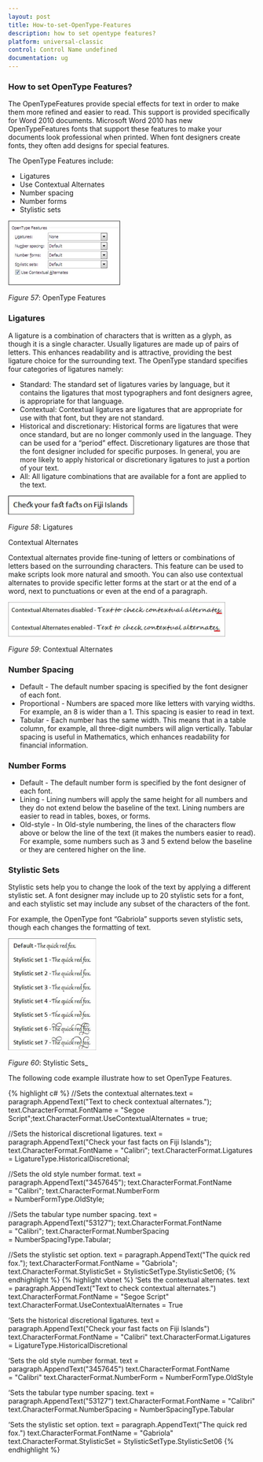 ```yaml
---
layout: post
title: How-to-set-OpenType-Features
description: how to set opentype features?
platform: universal-classic
control: Control Name undefined
documentation: ug
---
```


### How to set OpenType Features?

The OpenTypeFeatures provide special effects for text in order to make them more refined and easier to read. This support is provided specifically for Word 2010 documents. Microsoft Word 2010 has new OpenTypeFeatures fonts that support these features to make your documents look professional when printed. When font designers create fonts, they often add designs for special features.

The OpenType Features include:

* Ligatures
* Use Contextual Alternates
* Number spacing
* Number forms
* Stylistic sets



![](How-to-set-OpenType-Features_images/How-to-set-OpenType-Features_img1.png)



_Figure_ _57_: OpenType Features



### Ligatures

A ligature is a combination of characters that is written as a glyph, as though it is a single character. Usually ligatures are made up of pairs of letters. This enhances readability and is attractive, providing the best ligature choice for the surrounding text. The OpenType standard specifies four categories of ligatures namely:

* Standard: The standard set of ligatures varies by language, but it contains the ligatures that most typographers and font designers agree, is appropriate for that language.
* Contextual: Contextual ligatures are ligatures that are appropriate for use with that font, but they are not standard.
* Historical and discretionary: Historical forms are ligatures that were once standard, but are no longer commonly used in the language. They can be used for a “period” effect. Discretionary ligatures are those that the font designer included for specific purposes. In general, you are more likely to apply historical or discretionary ligatures to just a portion of your text.
* All: All ligature combinations that are available for a font are applied to the text.



![](How-to-set-OpenType-Features_images/How-to-set-OpenType-Features_img2.png)



_Figure_ _58_: Ligatures

Contextual Alternates

Contextual alternates provide fine-tuning of letters or combinations of letters based on the surrounding characters. This feature can be used to make scripts look more natural and smooth. You can also use contextual alternates to provide specific letter forms at the start or at the end of a word, next to punctuations or even at the end of a paragraph.



![](How-to-set-OpenType-Features_images/How-to-set-OpenType-Features_img3.png)



_Figure_ _59_: Contextual Alternates

### Number Spacing

* Default - The default number spacing is specified by the font designer of each font.
* Proportional - Numbers are spaced more like letters with varying widths. For example, an 8 is wider than a 1. This spacing is easier to read in text.
* Tabular - Each number has the same width. This means that in a table column, for example, all three-digit numbers will align vertically. Tabular spacing is useful in Mathematics, which enhances readability for financial information.

### Number Forms

* Default - The default number form is specified by the font designer of each font.
* Lining - Lining numbers will apply the same height for all numbers and they do not extend below the baseline of the text. Lining numbers are easier to read in tables, boxes, or forms.
* Old-style - In Old-style numbering, the lines of the characters flow above or below the line of the text (it makes the numbers easier to read). For example, some numbers such as 3 and 5 extend below the baseline or they are centered higher on the line.

### Stylistic Sets

Stylistic sets help you to change the look of the text by applying a different stylistic set. A font designer may include up to 20 stylistic sets for a font, and each stylistic set may include any subset of the characters of the font.

For example, the OpenType font “Gabriola” supports seven stylistic sets, though each changes the formatting of text.



![](How-to-set-OpenType-Features_images/How-to-set-OpenType-Features_img4.png)



_Figure_ _60_: Stylistic Sets_

The following code example illustrate how to set OpenType Features.

{% highlight c# %}
//Sets the contextual alternates.text = paragraph.AppendText("Text to check contextual alternates.");
text.CharacterFormat.FontName = "Segoe Script";text.CharacterFormat.UseContextualAlternates = true;

//Sets the historical discretional ligatures.
text = paragraph.AppendText("Check your fast facts on Fiji Islands");
text.CharacterFormat.FontName = "Calibri";
text.CharacterFormat.Ligatures = LigatureType.HistoricalDiscretional;

//Sets the old style number format.
text = paragraph.AppendText("3457645");
text.CharacterFormat.FontName = "Calibri";
text.CharacterFormat.NumberForm = NumberFormType.OldStyle;

//Sets the tabular type number spacing.
text = paragraph.AppendText("53127");
text.CharacterFormat.FontName = "Calibri";
text.CharacterFormat.NumberSpacing = NumberSpacingType.Tabular;

//Sets the stylistic set option.
text = paragraph.AppendText("The quick red fox.");
text.CharacterFormat.FontName = "Gabriola";
text.CharacterFormat.StylisticSet = StylisticSetType.StylisticSet06;
{% endhighlight %}
{% highlight vbnet %}
‘Sets the contextual alternates.
text = paragraph.AppendText("Text to check contextual alternates.")
text.CharacterFormat.FontName = "Segoe Script"
text.CharacterFormat.UseContextualAlternates = True

‘Sets the historical discretional ligatures.
text = paragraph.AppendText("Check your fast facts on Fiji Islands")
text.CharacterFormat.FontName = "Calibri"
text.CharacterFormat.Ligatures = LigatureType.HistoricalDiscretional

‘Sets the old style number format.
text = paragraph.AppendText("3457645")
text.CharacterFormat.FontName = "Calibri"
text.CharacterFormat.NumberForm = NumberFormType.OldStyle

‘Sets the tabular type number spacing.
text = paragraph.AppendText("53127")
text.CharacterFormat.FontName = "Calibri"
text.CharacterFormat.NumberSpacing = NumberSpacingType.Tabular

‘Sets the stylistic set option.
text = paragraph.AppendText("The quick red fox.")
text.CharacterFormat.FontName = "Gabriola"
text.CharacterFormat.StylisticSet = StylisticSetType.StylisticSet06
{% endhighlight %}


